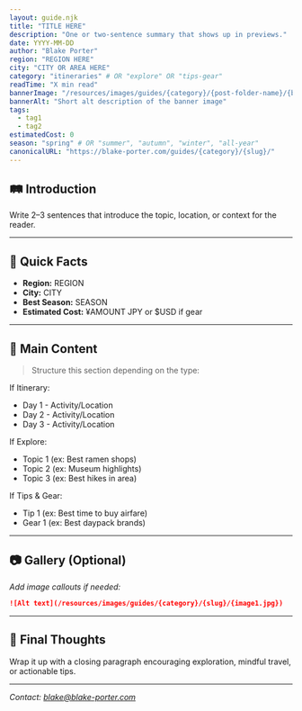 ```yaml
---
layout: guide.njk
title: "TITLE HERE"
description: "One or two-sentence summary that shows up in previews."
date: YYYY-MM-DD
author: "Blake Porter"
region: "REGION HERE"
city: "CITY OR AREA HERE"
category: "itineraries" # OR "explore" OR "tips-gear"
readTime: "X min read"
bannerImage: "/resources/images/guides/{category}/{post-folder-name}/{banner-image.jpg}"
bannerAlt: "Short alt description of the banner image"
tags:
  - tag1
  - tag2
estimatedCost: 0
season: "spring" # OR "summer", "autumn", "winter", "all-year"
canonicalURL: "https://blake-porter.com/guides/{category}/{slug}/"
---
```


## 🛤 Introduction

Write 2–3 sentences that introduce the topic, location, or context for the reader.

---

## 📍 Quick Facts

- **Region:** REGION
- **City:** CITY
- **Best Season:** SEASON
- **Estimated Cost:** ¥AMOUNT JPY or $USD if gear

---

## 🧭 Main Content

> Structure this section depending on the type:

If Itinerary:
- Day 1 - Activity/Location
- Day 2 - Activity/Location
- Day 3 - Activity/Location

If Explore:
- Topic 1 (ex: Best ramen shops)
- Topic 2 (ex: Museum highlights)
- Topic 3 (ex: Best hikes in area)

If Tips & Gear:
- Tip 1 (ex: Best time to buy airfare)
- Gear 1 (ex: Best daypack brands)

---

## 📷 Gallery (Optional)

_Add image callouts if needed:_

```markdown
![Alt text](/resources/images/guides/{category}/{slug}/{image1.jpg})
```

---

## 📝 Final Thoughts

Wrap it up with a closing paragraph encouraging exploration, mindful travel, or actionable tips.

---

*Contact: blake@blake-porter.com*
